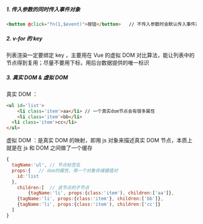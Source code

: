 ##### 1. 传入参数的同时传入事件对象

```html
<button @click="fn(1,$event)">按钮</button>	// 不传入参数时会默认传入事件对象
```

##### 2. v-for 的 key

列表渲染一定要绑定 key ，主要用在 Vue 的虚拟 DOM 对比算法，能让列表中的节点得到复用；尽量不要用下标，用后台数据提供的唯一标识

##### 3. 真实 DOM & 虚拟 DOM

真实 DOM ：

```html
<ul id='list'>
	<li class='item'>aa</li> // 一个真实dom节点会有很多属性
	<li class='item'>bb</li>
  <li class='item'>cc</li>
</ul>
```

虚拟 DOM ：是真实 DOM 的映射，即用 js 对象来描述真实 DOM 节点，本质上就是在 js 和 DOM 之间做了一个缓存

```js
{
  tagName:'ul',	// 节点标签名
  props:{	// dom的属性，用一个对象存储键值对
    id:'list
  },
	children:[	// 该节点的子节点
		{tagName:'li', props:{class:'item'), children:['aa']},
    {tagName:'li', props:{class:'item'}, children:['bb']},
    {tagName:'li', props:{class:'item'), children:['cc']}
  ]
}
```

